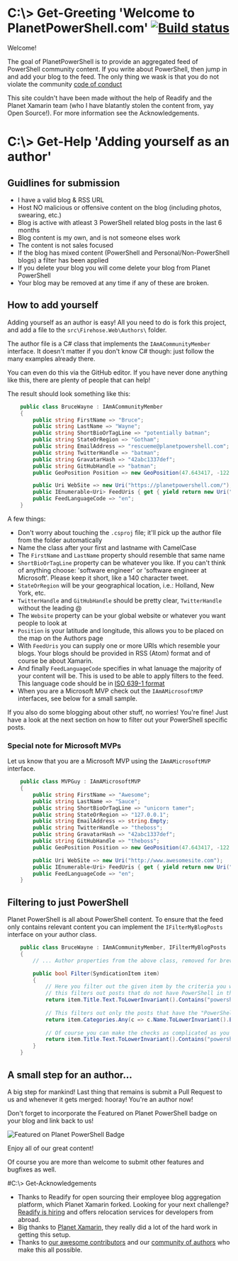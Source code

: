 # C:\\> Get-Greeting 'Welcome to PlanetPowerShell.com' [![Build status](https://ci.appveyor.com/api/projects/status/u2rw5yhq0638shf1?svg=true)](https://ci.appveyor.com/project/PlanetPowershell/planetpowershell)

Welcome!

The goal of PlanetPowerShell is to provide an aggregated feed of PowerShell community content. If you write about PowerShell, then jump in and add your blog to the feed. The only thing we wask is that you do not violate the community [code of conduct](https://github.com/planetpowershell/planetpowershell/blob/master/CODE_OF_CONDUCT.md)

This site couldn't have been made without the help of Readify and the Planet Xamarin team (who I have blatantly stolen the content from, yay Open Source!). For more information see the Acknowledgements.

# C:\\> Get-Help 'Adding yourself as an author'

## Guidlines for submission
- I have a valid blog & RSS URL
- Host NO malicious or offensive content on the blog (including photos, swearing, etc.)
- Blog is active with atleast 3 PowerShell related blog posts in the last 6 months
- Blog content is my own, and is not someone elses work
- The content is not sales focused
- If the blog has mixed content (PowerShell and Personal/Non-PowerShell blogs) a filter has been applied
- If you delete your blog you will come delete your blog from Planet PowerShell
- Your blog may be removed at any time if any of these are broken.

## How to add yourself
Adding yourself as an author is easy! All you need to do is fork this project, and add a file to the `src\Firehose.Web\Authors\` folder.

The author file is a C# class that implements the `IAmACommunityMember` interface. It doesn't matter if you don't know C# though: just follow the many examples already there.

You can even do this via the GitHub editor. If you have never done anything like this, there are plenty of people that can help!

The result should look something like this:

``` csharp
    public class BruceWayne : IAmACommunityMember
    {
        public string FirstName => "Bruce";
        public string LastName => "Wayne";
        public string ShortBioOrTagLine => "potentially batman";
        public string StateOrRegion => "Gotham";
        public string EmailAddress => "rescueme@planetpowershell.com";
        public string TwitterHandle => "batman";
        public string GravatarHash => "42abc1337def";
        public string GitHubHandle => "batman";
        public GeoPosition Position => new GeoPosition(47.643417, -122.126083);

        public Uri WebSite => new Uri("https://planetpowershell.com/");
        public IEnumerable<Uri> FeedUris { get { yield return new Uri("https://planetpowershell.com/rss"); } }
        public FeedLanguageCode => "en";
    }
```

A few things:
- Don't worry about touching the `.csproj` file; it'll pick up the author file from the folder automatically
- Name the class after your first and lastname with CamelCase
- The `FirstName` and `LastName` property should resemble that same name
- `ShortBioOrTagLine` property can be whatever you like. If you can't think of anything choose: 'software engineer' or 'software engineer at Microsoft'. Please keep it short, like a 140 character tweet.
- `StateOrRegion` will be your geographical location, i.e.: Holland, New York, etc.
- `TwitterHandle` and `GitHubHandle` should be pretty clear, `TwitterHandle` without the leading @
- The `Website` property can be your global website or whatever you want people to look at
- `Position` is your latitude and longitude, this allows you to be placed on the map on the Authors page
- With `FeedUris` you can supply one or more URIs which resemble your blogs. Your blogs should be provided in RSS (Atom) format and of course be about Xamarin.
- And finally `FeedLanguageCode` specifies in what lanuage the majority of your content will be. This is used to be able to apply filters to the feed. This language code should be in [ISO 639-1 format](https://en.wikipedia.org/wiki/List_of_ISO_639-1_codes)
- When you are a Microsoft MVP check out the `IAmAMicrosoftMVP` interfaces, see below for a small sample.

If you also do some blogging about other stuff, no worries! You're fine! Just have a look at the next section on how to filter out your PowerShell specific posts.

### Special note for Microsoft MVPs
Let us know that you are a Microsoft MVP using the `IAmAMicrosoftMVP` interface.
``` csharp
    public class MVPGuy : IAmAMicrosoftMVP
    {
        public string FirstName => "Awesome";
        public string LastName => "Sauce";
        public string ShortBioOrTagLine => "unicorn tamer";
        public string StateOrRegion => "127.0.0.1";
        public string EmailAddress => string.Empty;
        public string TwitterHandle => "theboss";
        public string GravatarHash => "42abc1337def";
        public string GitHubHandle => "theboss";
        public GeoPosition Position => new GeoPosition(47.643417, -122.126083);

        public Uri WebSite => new Uri("http://www.awesomesite.com");
        public IEnumerable<Uri> FeedUris { get { yield return new Uri("http://www.awesomesite.com/feed/"); } }
        public FeedLanguageCode => "en";
    }
```

## Filtering to just PowerShell

Planet PowerShell is all about PowerShell content. To ensure that the feed only contains relevant content you can implement the `IFilterMyBlogPosts` interface on your author class.

``` csharp
    public class BruceWayne : IAmACommunityMember, IFilterMyBlogPosts
    {
        // ... Author properties from the above class, removed for brevity

        public bool Filter(SyndicationItem item)
        {
            // Here you filter out the given item by the criteria you want, i.e.
            // this filters out posts that do not have PowerShell in the title
            return item.Title.Text.ToLowerInvariant().Contains("powershell");
            
            // This filters out only the posts that have the "PowerShell" category
            return item.Categories.Any(c => c.Name.ToLowerInvariant().Equals("powershell"));
            
            // Of course you can make the checks as complicated as you want and combine some stuff
            return item.Title.Text.ToLowerInvariant().Contains("powershell") && item.Categories.Any(c => c.Name.ToLowerInvariant().Equals("powershell"));
        }
    }
```

## A small step for an author...

A big step for mankind! Last thing that remains is submit a Pull Request to us and whenever it gets merged: hooray! You're an author now!

Don't forget to incorporate the Featured on Planet PowerShell badge on your blog and link back to us!


![Featured on Planet PowerShell Badge](https://www.planetpowershell.com/Content/img/planetpowershell-featured-badge.png)

Enjoy all of our great content! 

Of course you are more than welcome to submit other features and bugfixes as well.

#C:\\> Get-Acknowledgements
* Thanks to Readify for open sourcing their employee blog aggregation platform, which Planet Xamarin forked. Looking for your next challenge? [Readify is hiring](https://join.readify.net/?source=StaffReferral&campaign=kieran.jacobsen) and offers relocation services for developers from abroad.
* Big thanks to [Planet Xamarin](https://planetxamarin.com), they really did a lot of the hard work in getting this setup.
* Thanks to [our awesome contributors](https://github.com/planetpowershell/planetpowershell/graphs/contributors) and our [community of authors](https://github.com/planetpowershell/planetpowershell/tree/master/src/Firehose.Web/Authors) who make this all possible.
